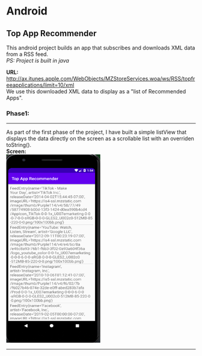 # Android

## Top App Recommender

  This android project builds an app that subscribes and downloads XML data from a RSS feed.  
  *PS: Project is built in java*
  
  **URL:** http://ax.itunes.apple.com/WebObjects/MZStoreServices.woa/ws/RSS/topfreeapplications/limit=10/xml  
  We use this downloaded XML data to display as a "list of Recommended Apps".
  
  ### Phase1:
  ***  
  As part of the first phase of the project, I have built a simple listView that displays the data directly on the screen as a scrollable list with an overriden toString().  
  **Screen:**  
  <img src="TopAppRecommender/screens/BasicList.PNG" width=250 height=500>  
  ***
